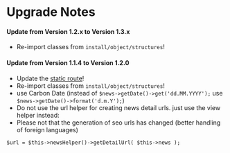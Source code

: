 # Upgrade Notes

#### Update from Version 1.2.x to Version 1.3.x
- Re-import classes from `install/object/structures`!

#### Update from Version 1.1.4 to Version 1.2.0
- Update the [static route](install/staticroutes.xml)!
- Re-import classes from `install/object/structures`!
- use Carbon Date (instead of `$news->getDate()->get('dd.MM.YYYY');` use `$news->getDate()->format('d.m.Y');`)
- Do not use the url helper for creating news detail urls. just use the view helper instead:
- Please not that the generation of seo urls has changed (better handling of foreign languages)

```
$url = $this->newsHelper()->getDetailUrl( $this->news );
```
